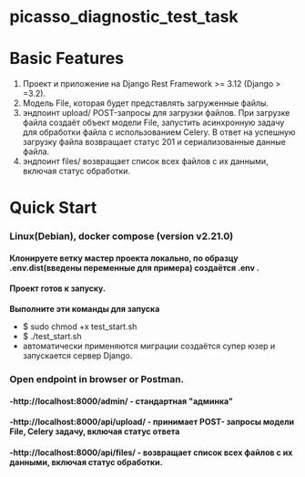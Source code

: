 # picasso_diagnostic_test_task
# **Basic Features**
1. Проект и приложение на Django Rest Framework >= 3.12 (Django > =3.2).
2. Модель File, которая будет представлять загруженные файлы.
3. эндпоинт upload/ POST-запросы для загрузки файлов. При загрузке файла создаёт объект модели File,
   запустить асинхронную задачу для обработки файла с использованием Celery. В ответ на успешную загрузку 
   файла возвращает статус 201 и сериализованные данные файла.
4. эндпоинт files/ возвращает список всех файлов с их данными, включая статус обработки.
# **Quick Start**
### Linux(Debian), docker compose (version v2.21.0)
#### Клонируете ветку мастер проекта локально, по образцу .env.dist(введены переменные для примера) создаётся .env . 
#### Проект готов к запуску.

**Выполните эти команды для запуска** 
- $ sudo chmod +x test_start.sh
- $ ./test_start.sh
- автоматически применяются миграции создаётся супер юзер и запускается сервер Django.
###  Open endpoint in browser or Postman.
#### -http://localhost:8000/admin/ - стандартная "админка"
#### -http://localhost:8000/api/upload/ - принимает POST- запросы модели File, Celery задачу, включая статус ответа
#### -http://localhost:8000/api/files/ - возвращает список всех файлов с их данными, включая статус обработки.